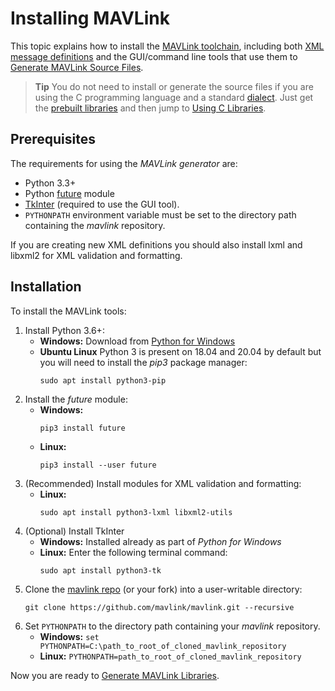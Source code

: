 # Installing MAVLink

This topic explains how to install the [MAVLink toolchain](https://github.com/mavlink/mavlink), 
including both [XML message definitions](../messages/README.md) and the GUI/command line tools that use them to [Generate MAVLink Source Files](../getting_started/generate_libraries.md).

> **Tip** You do not need to install or generate the source files if you are using the C programming language and a standard [dialect](../messages/README.md#dialects).
  Just get the [prebuilt libraries](../README.md#prebuilt_libraries) and then jump to [Using C Libraries](../mavgen_c/README.md).


## Prerequisites

The requirements for using the *MAVLink generator* are: 

* Python 3.3+
* Python [future](http://python-future.org/) module
* [TkInter](https://wiki.python.org/moin/TkInter) (required to use the GUI tool).
* `PYTHONPATH` environment variable must be set to the directory path containing the *mavlink* repository.

If you are creating new XML definitions you should also install lxml and libxml2 for XML validation and formatting.

## Installation

To install the MAVLink tools:

1. Install Python 3.6+:
   * **Windows:** Download from [Python for Windows](https://www.python.org/downloads/)
   * **Ubuntu Linux** Python 3 is present on 18.04 and 20.04 by default but you will need to install the *pip3* package manager:
     ```
     sudo apt install python3-pip
     ```
1. Install the *future* module:
   * **Windows:**
     ```
     pip3 install future
     ```
   * **Linux:**
     ```
     pip3 install --user future
     ```
1. (Recommended) Install modules for XML validation and formatting:
   * **Linux:**
     ```
     sudo apt install python3-lxml libxml2-utils
     ```	 
1. (Optional) Install TkInter
    * **Windows:** Installed already as part of *Python for Windows*
    * **Linux:** Enter the following terminal command:
      ```
      sudo apt install python3-tk
      ```
1. Clone the [mavlink repo](https://github.com/mavlink/mavlink) (or your fork) into a user-writable directory:
   ```
   git clone https://github.com/mavlink/mavlink.git --recursive
   ```
1. Set `PYTHONPATH` to the directory path containing your *mavlink* repository.
   * **Windows:** `set PYTHONPATH=C:\path_to_root_of_cloned_mavlink_repository`
   * **Linux:** `PYTHONPATH=path_to_root_of_cloned_mavlink_repository`

Now you are ready to [Generate MAVLink Libraries](../getting_started/generate_libraries.md).
